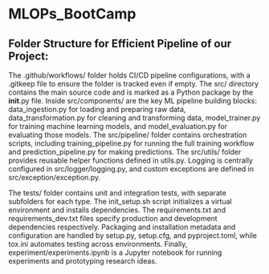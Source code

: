 # MLOPs_BootCamp

## Folder Structure for Efficient Pipeline of our Project:

The .github/workflows/ folder holds CI/CD pipeline configurations, with a .gitkeep file to ensure the folder is tracked even if empty. The src/ directory contains the main source code and is marked as a Python package by the __init__.py file. Inside src/components/ are the key ML pipeline building blocks: data_ingestion.py for loading and preparing raw data, data_transformation.py for cleaning and transforming data, model_trainer.py for training machine learning models, and model_evaluation.py for evaluating those models. The src/pipeline/ folder contains orchestration scripts, including training_pipeline.py for running the full training workflow and prediction_pipeline.py for making predictions. The src/utils/ folder provides reusable helper functions defined in utils.py. Logging is centrally configured in src/logger/logging.py, and custom exceptions are defined in src/exception/exception.py.

The tests/ folder contains unit and integration tests, with separate subfolders for each type. The init_setup.sh script initializes a virtual environment and installs dependencies. The requirements.txt and requirements_dev.txt files specify production and development dependencies respectively. Packaging and installation metadata and configuration are handled by setup.py, setup.cfg, and pyproject.toml, while tox.ini automates testing across environments. Finally, experiment/experiments.ipynb is a Jupyter notebook for running experiments and prototyping research ideas.

